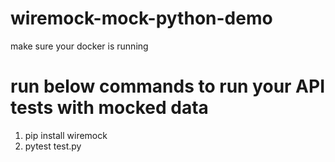 # wiremock-mock-python-demo
make sure your docker is running

# run below commands to run your API tests with mocked data
1. pip install wiremock
2. pytest test.py
